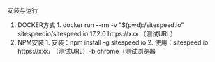 安装与运行
  1. DOCKER方式
    1. docker run --rm -v "$(pwd):/sitespeed.io" sitespeedio/sitespeed.io:17.2.0 https://xxx （测试URL）
  2. NPM安装
    1. 安装：npm install -g sitespeed.io
    2. 使用：sitespeed.io https://xxx/ （测试URL）-b chrome（测试浏览器
